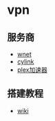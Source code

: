 # vpn

## 服务商

- [wnet](https://wnet.site/)
- [cylink](https://cylink.link/auth/login)
- [plex加速器](https://www.newsday-ladies.com/?invite_code=WI2W7U)

## 搭建教程

- [wiki](https://github.com/Alvin9999/new-pac/wiki)